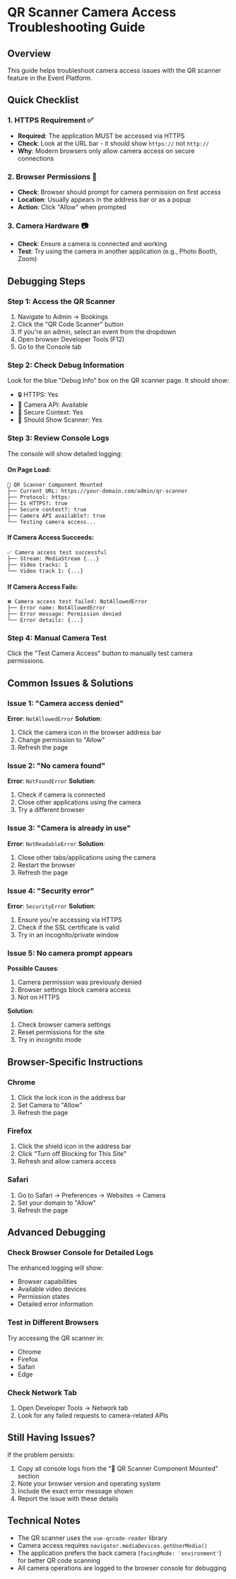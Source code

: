 # QR Scanner Camera Access Troubleshooting Guide

## Overview
This guide helps troubleshoot camera access issues with the QR scanner feature in the Event Platform.

## Quick Checklist

### 1. **HTTPS Requirement** ✅
- **Required**: The application MUST be accessed via HTTPS
- **Check**: Look at the URL bar - it should show `https://` not `http://`
- **Why**: Modern browsers only allow camera access on secure connections

### 2. **Browser Permissions** 🎥
- **Check**: Browser should prompt for camera permission on first access
- **Location**: Usually appears in the address bar or as a popup
- **Action**: Click "Allow" when prompted

### 3. **Camera Hardware** 📷
- **Check**: Ensure a camera is connected and working
- **Test**: Try using the camera in another application (e.g., Photo Booth, Zoom)

## Debugging Steps

### Step 1: Access the QR Scanner
1. Navigate to Admin → Bookings
2. Click the "QR Code Scanner" button
3. If you're an admin, select an event from the dropdown
4. Open browser Developer Tools (F12)
5. Go to the Console tab

### Step 2: Check Debug Information
Look for the blue "Debug Info" box on the QR scanner page. It should show:
- 🔒 HTTPS: Yes
- 🎥 Camera API: Available
- 🔐 Secure Context: Yes
- 🔄 Should Show Scanner: Yes

### Step 3: Review Console Logs
The console will show detailed logging:

#### On Page Load:
```
🚀 QR Scanner Component Mounted
├── Current URL: https://your-domain.com/admin/qr-scanner
├── Protocol: https:
├── Is HTTPS?: true
├── Secure context?: true
├── Camera API available?: true
└── Testing camera access...
```

#### If Camera Access Succeeds:
```
✅ Camera access test successful
├── Stream: MediaStream {...}
├── Video tracks: 1
└── Video track 1: {...}
```

#### If Camera Access Fails:
```
❌ Camera access test failed: NotAllowedError
├── Error name: NotAllowedError
├── Error message: Permission denied
└── Error details: {...}
```

### Step 4: Manual Camera Test
Click the "Test Camera Access" button to manually test camera permissions.

## Common Issues & Solutions

### Issue 1: "Camera access denied"
**Error**: `NotAllowedError`
**Solution**:
1. Click the camera icon in the browser address bar
2. Change permission to "Allow"
3. Refresh the page

### Issue 2: "No camera found"
**Error**: `NotFoundError`
**Solution**:
1. Check if camera is connected
2. Close other applications using the camera
3. Try a different browser

### Issue 3: "Camera is already in use"
**Error**: `NotReadableError`
**Solution**:
1. Close other tabs/applications using the camera
2. Restart the browser
3. Refresh the page

### Issue 4: "Security error"
**Error**: `SecurityError`
**Solution**:
1. Ensure you're accessing via HTTPS
2. Check if the SSL certificate is valid
3. Try in an incognito/private window

### Issue 5: No camera prompt appears
**Possible Causes**:
1. Camera permission was previously denied
2. Browser settings block camera access
3. Not on HTTPS

**Solution**:
1. Check browser camera settings
2. Reset permissions for the site
3. Try in incognito mode

## Browser-Specific Instructions

### Chrome
1. Click the lock icon in the address bar
2. Set Camera to "Allow"
3. Refresh the page

### Firefox
1. Click the shield icon in the address bar
2. Click "Turn off Blocking for This Site"
3. Refresh and allow camera access

### Safari
1. Go to Safari → Preferences → Websites → Camera
2. Set your domain to "Allow"
3. Refresh the page

## Advanced Debugging

### Check Browser Console for Detailed Logs
The enhanced logging will show:
- Browser capabilities
- Available video devices
- Permission states
- Detailed error information

### Test in Different Browsers
Try accessing the QR scanner in:
- Chrome
- Firefox
- Safari
- Edge

### Check Network Tab
1. Open Developer Tools → Network tab
2. Look for any failed requests to camera-related APIs

## Still Having Issues?

If the problem persists:
1. Copy all console logs from the "🚀 QR Scanner Component Mounted" section
2. Note your browser version and operating system
3. Include the exact error message shown
4. Report the issue with these details

## Technical Notes

- The QR scanner uses the `vue-qrcode-reader` library
- Camera access requires `navigator.mediaDevices.getUserMedia()`
- The application prefers the back camera (`facingMode: 'environment'`) for better QR code scanning
- All camera operations are logged to the browser console for debugging 
